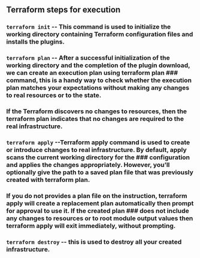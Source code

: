 ## Terraform steps for execution
### ```terraform init``` -- This command is used to initialize the working directory containing Terraform configuration files  and installs the plugins.
### ```terraform plan``` -- After a successful initialization of the working directory and the completion of the plugin download, we can create an execution plan using terraform plan ### command, this is a handy way to check whether the execution plan matches your expectations without making any changes to real resources or to the state.
### If the Terraform discovers no changes to resources, then the terraform plan indicates that no changes are required to the real infrastructure.
### ```terraform apply``` --Terraform apply command is used to create or introduce changes to real infrastructure. By default, apply scans the current working directory for the ### configuration and applies the changes appropriately. However, you’ll optionally give the path to a saved plan file that was previously created with terraform plan.
### If you do not provides a plan file on the instruction, terraform apply will create a replacement plan automatically then prompt for approval to use it. If the created plan  ### does not include any changes to resources or to root module output values then terraform apply will exit immediately, without prompting.
### ```terraform destroy``` -- this is used to destroy all your created infrastructure.
